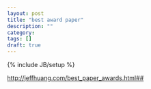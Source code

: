 ```yaml
---
layout: post
title: "best award paper"
description: ""
category: 
tags: []
draft: true
---
```

{% include JB/setup %}

http://jeffhuang.com/best_paper_awards.html##
